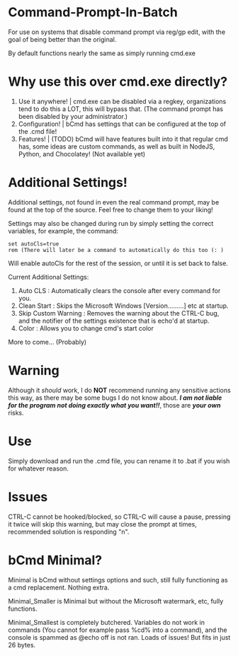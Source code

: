 # Command-Prompt-In-Batch
For use on systems that disable command prompt via reg/gp edit, with the goal of being better than the original.

By default functions nearly the same as simply running cmd.exe

# Why use this over cmd.exe directly?
1. Use it anywhere! | cmd.exe can be disabled via a regkey, organizations tend to do this a LOT, this will bypass that. (The command prompt has been disabled by your administrator.)
2. Configuration! | bCmd has settings that can be configured at the top of the .cmd file!
3. Features! | (TODO) bCmd will have features built into it that regular cmd has, some ideas are custom commands, as well as built in NodeJS, Python, and Chocolatey! (Not available yet)

# Additional Settings!
Additional settings, not found in even the real command prompt, may be found at the top of the source. Feel free to change them to your liking!

Settings may also be changed during run by simply setting the correct variables, for example, the command:
```
set autoCls=true
rem (There will later be a command to automatically do this too (: )
```
Will enable autoCls for the rest of the session, or until it is set back to false.

Current Additional Settings:
1. Auto CLS : Automatically clears the console after every command for you.
2. Clean Start : Skips the Microsoft Windows [Version.........] etc at startup.
3. Skip Custom Warning : Removes the warning about the CTRL-C bug, and the notifier of the settings existence that is echo'd at startup.
4. Color : Allows you to change cmd's start color

More to come... (Probably)

# Warning
Although it *should* work, I do **NOT** recommend running any sensitive actions this way, as there may be some bugs I do not know about. ***I am not liable for the program not doing exactly what you want!!***, those are ***your own*** risks.

# Use
Simply download and run the .cmd file, you can rename it to .bat if you wish for whatever reason.

# Issues
CTRL-C cannot be hooked/blocked, so CTRL-C will cause a pause, pressing it twice will skip this warning, but may close the prompt at times, recommended solution is responding "n".

# bCmd Minimal?
Minimal is bCmd without settings options and such, still fully functioning as a cmd replacement. Nothing extra.

Minimal_Smaller is Minimal but without the Microsoft watermark, etc, fully functions.

Minimal_Smallest is completely butchered. Variables do not work in commands (You cannot for example pass %cd% into a command), and the console is spammed as @echo off is not ran. Loads of issues! But fits in just 26 bytes.
